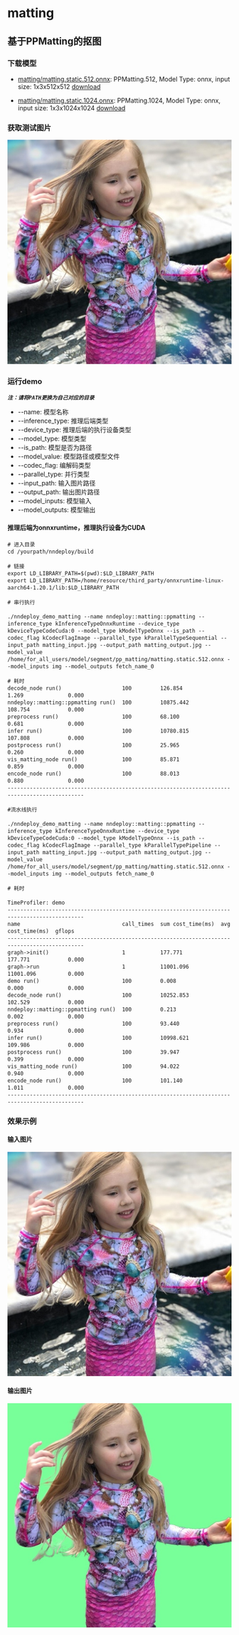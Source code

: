 # matting

## 基于PPMatting的抠图

### 下载模型

- [matting/matting.static.512.onnx](./matting/matting.static.512.onnx): PPMatting.512, Model Type: onnx, input size: 1x3x512x512 [download](https://www.modelscope.cn/models/nndeploy/nndeploy/resolve/master/matting/matting.static.512.onnx)

- [matting/matting.static.1024.onnx](./matting/matting.static.1024.onnx): PPMatting.1024, Model Type: onnx, input size: 1x3x1024x1024 [download](https://www.modelscope.cn/models/nndeploy/nndeploy/resolve/master/matting/matting.static.1024.onnx)

### 获取测试图片

![sample](../../docs/image/demo/matting/matting_input.jpg) 

### 运行demo

***`注：请将PATH更换为自己对应的目录`***

- --name: 模型名称
- --inference_type: 推理后端类型
- --device_type: 推理后端的执行设备类型
- --model_type: 模型类型
- --is_path: 模型是否为路径
- --model_value: 模型路径或模型文件
- --codec_flag: 编解码类型
- --parallel_type: 并行类型
- --input_path: 输入图片路径
- --output_path: 输出图片路径
- --model_inputs: 模型输入 
- --model_outputs: 模型输出

#### 推理后端为onnxruntime，推理执行设备为CUDA

```shell
# 进入目录
cd /yourpath/nndeploy/build

# 链接
export LD_LIBRARY_PATH=$(pwd):$LD_LIBRARY_PATH
export LD_LIBRARY_PATH=/home/resource/third_party/onnxruntime-linux-aarch64-1.20.1/lib:$LD_LIBRARY_PATH

# 串行执行

./nndeploy_demo_matting --name nndeploy::matting::ppmatting --inference_type kInferenceTypeOnnxRuntime --device_type kDeviceTypeCodeCuda:0 --model_type kModelTypeOnnx --is_path --codec_flag kCodecFlagImage --parallel_type kParallelTypeSequential --input_path matting_input.jpg --output_path matting_output.jpg --model_value /home/for_all_users/model/segment/pp_matting/matting.static.512.onnx --model_inputs img --model_outputs fetch_name_0

# 耗时
decode_node run()                   100         126.854            1.269              0.000 
nndeploy::matting::ppmatting run()  100         10875.442          108.754            0.000 
preprocess run()                    100         68.100             0.681              0.000 
infer run()                         100         10780.815          107.808            0.000 
postprocess run()                   100         25.965             0.260              0.000 
vis_matting_node run()              100         85.871             0.859              0.000 
encode_node run()                   100         88.013             0.880              0.000 
----------------------------------------------------------------------------------------------

#流水线执行

./nndeploy_demo_matting --name nndeploy::matting::ppmatting --inference_type kInferenceTypeOnnxRuntime --device_type kDeviceTypeCodeCuda:0 --model_type kModelTypeOnnx --is_path --codec_flag kCodecFlagImage --parallel_type kParallelTypePipeline --input_path matting_input.jpg --output_path matting_output.jpg --model_value /home/for_all_users/model/segment/pp_matting/matting.static.512.onnx --model_inputs img --model_outputs fetch_name_0

# 耗时

TimeProfiler: demo
----------------------------------------------------------------------------------------------
name                                call_times  sum cost_time(ms)  avg cost_time(ms)  gflops
----------------------------------------------------------------------------------------------
graph->init()                       1           177.771            177.771            0.000 
graph->run                          1           11001.096          11001.096          0.000 
demo run()                          100         0.008              0.000              0.000 
decode_node run()                   100         10252.853          102.529            0.000 
nndeploy::matting::ppmatting run()  100         0.213              0.002              0.000 
preprocess run()                    100         93.440             0.934              0.000 
infer run()                         100         10998.621          109.986            0.000 
postprocess run()                   100         39.947             0.399              0.000 
vis_matting_node run()              100         94.022             0.940              0.000 
encode_node run()                   100         101.140            1.011              0.000 
----------------------------------------------------------------------------------------------
```

### 效果示例

#### 输入图片

![sample](../../docs/image/demo/matting/matting_input.jpg) 

#### 输出图片

![result](../../docs/image/demo/matting/matting_output.jpg)